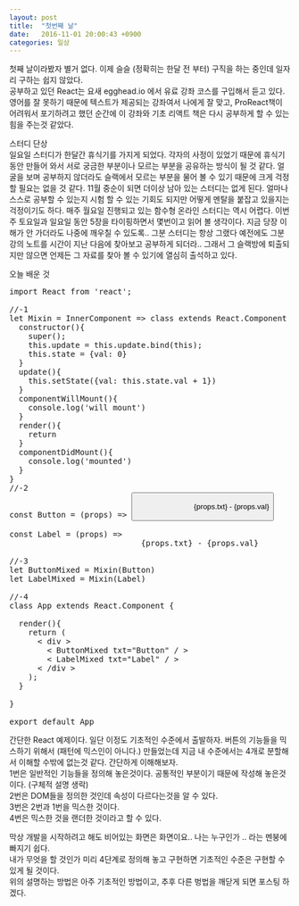 ```yaml
---
layout: post
title:  "첫번째 날"
date:   2016-11-01 20:00:43 +0900
categories: 일상
---
```

첫째 날이라봤자 별거 없다. 이제 슬슬 (정확히는 한달 전 부터) 구직을 하는 중인데 일자리 구하는 쉽지 않았다.  
공부하고 있던 React는 요새 egghead.io 에서 유료 강좌 코스를 구입해서 듣고 있다. 영어를 잘 못하기 때문에 텍스트가 제공되는 강좌여서 나에게 잘 맞고, ProReact책이 어려워서 포기하려고 했던 순간에 이 강좌와 기초 리액트 책은 다시 공부하게 할 수 있는 힘을 주는것 같았다.  

스터디 단상  
일요일 스터디가 한달간 휴식기를 가지게 되었다. 각자의 사정이 있었기 때문에 휴식기 동안 만들어 와서 서로 궁금한 부분이나 모르는 부분을 공유하는 방식이 될 것 같다. 얼굴을 보며 공부하지 않더라도 슬랙에서 모르는 부분을 물어 볼 수 있기 때문에 크게 걱정할 필요는 없을 것 같다. 11월 중순이 되면 더이상 남아 있는 스터디는 없게 된다. 얼마나 스스로 공부할 수 있는지 시험 할 수 있는 기회도 되지만 어떻게 멘탈을 붙잡고 있을지는 걱정이기도 하다. 매주 월요일 진행되고 있는 함수형 온라인 스터디는 역시 어렵다. 이번주 토요일과 일요일 동안 5장을 타이핑하면서 몇번이고 읽어 볼 생각이다. 지금 당장 이해가 안 가더라도 나중에 깨우칠 수 있도록.. 그분 스터디는 항상 그랬다 예전에도 그분 강의 노트를 시간이 지난 다음에 찾아보고 공부하게 되더라.. 그래서 그 슬랙방에 퇴출되지만 않으면 언제든 그 자료를 찾아 볼 수 있기에 열심히 출석하고 있다.  

오늘 배운 것  
<pre>
import React from 'react';

//-1
let Mixin = InnerComponent => class extends React.Component {
  constructor(){
    super();
    this.update = this.update.bind(this);
    this.state = {val: 0}
  }
  update(){
    this.setState({val: this.state.val + 1})
  }
  componentWillMount(){
    console.log('will mount')
  }
  render(){
    return <InnerComponent
      update={this.update}
      {...this.state}
      {...this.props} />
  }
  componentDidMount(){
    console.log('mounted')
  }
}
//-2
const Button = (props) => <button
                            onClick={props.update}>
                            {props.txt} - {props.val}
                          </button>

const Label = (props) => <label
                            onMouseMove={props.update}>
                            {props.txt} - {props.val}
                          </label>
//-3
let ButtonMixed = Mixin(Button)
let LabelMixed = Mixin(Label)

//-4
class App extends React.Component {

  render(){
    return (
      < div >
        < ButtonMixed txt="Button" / >
        < LabelMixed txt="Label" / >
      < /div >
    );
  }

}

export default App
</pre>
간단한 React 예제이다. 일단 이정도 기초적인 수준에서 출발하자. 버튼의 기능들을 믹스하기 위해서 (패턴에 믹스인이 아니다.) 만들었는데 지금 내 수준에서는 4개로 분할해서 이해할 수밖에 없는것 같다. 간단하게 이해해보자.  
1번은 일반적인 기능들을 정의해 놓은것이다. 공통적인 부분이기 때문에 작성해 놓은것이다. (구체적 설명 생락)  
2번은 DOM들을 정의한 것인데 속성이 다르다는것을 알 수 있다.    
3번은 2번과 1번을 믹스한 것이다.  
4번은 믹스한 것을 랜더한 것이라고 할 수 있다.  

막상 개발을 시작하려고 해도 비어있는 화면은 화면이요.. 나는 누구인가 .. 라는 멘붕에 빠지기 쉽다.  
내가 무엇을 할 것인가 미리 4단계로 정의해 놓고 구현하면 기초적인 수준은 구현할 수 있게 될 것이다.  
위의 설명하는 방법은 아주 기초적인 방법이고, 추후 다른 벙법을 깨닫게 되면 포스팅 하겠다.  
